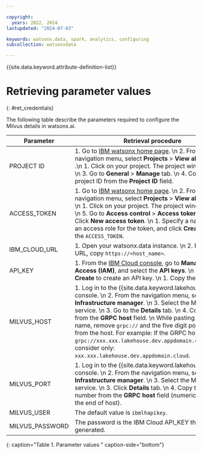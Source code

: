 ```yaml
---

copyright:
  years: 2022, 2024
lastupdated: "2024-07-03"

keywords: watsonx.data, spark, analytics, configuring
subcollection: watsonxdata

---
```


{{site.data.keyword.attribute-definition-list}}

# Retrieving parameter values
{: #ret_credentials}

The following table describe the parameters required to configure the Milvus details in watsonx.ai.

<!-- To establish connection with Milvus, configure the following Environment file.


   ```bash
   PROJECT_ID=<INSERT_PROJECT_ID>
   ACCESS_TOKEN=<INSERT_PROJECT_TOKEN>
   IBM_CLOUD_URL=<ibm_cloud_url>
   API_KEY= <api_key>

   MILVUS_HOST=<MILVUS_HOST>
   MILVUS_PORT=<MILVUS_PORT>
   MILVUS_USER=ibmlhadmin
   MILVUS_PASSWORD=<MILVUS_PASSWORD>
   ```
   {: codeblock}

Furnish the following parameters. -->


| Parameter | Retrieval procedure |
|--------------------------|----------------|
| PROJECT ID | 1. Go to [IBM watsonx home page](https://dataplatform.cloud.ibm.com/wx/home?context=wx). \n 2. From the navigation menu, select **Projects** > **View all projects** .\n 1. Click on your project. The project window opens. \n 3. Go to **General** > **Manage** tab. \n 4. Copy the project ID from the **Project ID** field.|
| ACCESS_TOKEN | 1. Go to [IBM watsonx home page](https://dataplatform.cloud.ibm.com/wx/home?context=wx). \n 2. From the navigation menu, select **Projects** > **View all projects**. \n 1. Click on your project. The project window opens. \n 5. Go to **Access control** > **Access tokens** tab. \n 6. Click **New access token**. \n 1. Specify a name,  select an access role for the token, and click **Create**. Copy the `ACCESS_TOKEN`.|
| IBM_CLOUD_URL | 1. Open your watsonx.data instance. \n 2. From the URL, copy `https://<host_name>`. |
| API_KEY | 1. From the [IBM Cloud console](https://cloud.ibm.com/), go to **Manage > Access (IAM)**, and select the **API keys**. \n 2. Click **Create** to create an API key. \n 1. Copy the API key. |
| MILVUS_HOST | 1. Log in to the {{site.data.keyword.lakehouse_short}} console. \n 2. From the navigation menu, select **Infrastructure manager**. \n 3. Select the Milvus service. \n 3. Go to the **Details** tab. \n 4. Copy the host from the **GRPC host** field.  \n While pasting the host name, remove `grpc://` and the five digit port number from the host. For example: If the GRPC host is `grpc://xxx.xxx.lakehouse.dev.appdomain.cloud.xxxxx`, consider only: `xxx.xxx.lakehouse.dev.appdomain.cloud`.|
| MILVUS_PORT| 1. Log in to the {{site.data.keyword.lakehouse_short}} console. \n 2. From the navigation menu, select **Infrastructure manager**. \n 3. Select the Milvus service. \n 3. Click **Details** tab. \n 4. Copy the port number from the **GRPC host** field (numerical value at the end of host). |
| MILVUS_USER| The default value is `ibmlhapikey`.|
| MILVUS_PASSWORD|The password is the IBM Cloud API_KEY that you have generated. |
{: caption="Table 1. Parameter values " caption-side="bottom"}

